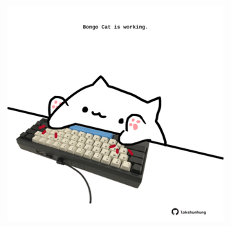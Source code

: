 <!-- built at 03/05/2024, 18:00:44 UTC -->
<p align="center">
  <img width="500" height="500" src="./ReadmeImage.svg">
</p>
